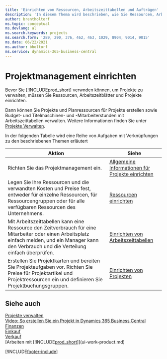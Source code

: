 ```yaml
---
title: 'Einrichten von Ressourcen, Arbeitszeittabellen und Aufträgen'
description: 'In diesem Thema wird beschrieben, wie Sie Ressourcen, Arbeitszeittabellen und Aufträge festlegen, um Projekte und deren Budgets zu verwalten.'
author: brentholtorf
ms.topic: conceptual
ms.devlang: al
ms.search.keywords: projects
ms.search.form: '289, 290, 376, 462, 463, 1029, 8904, 9014, 9015'
ms.date: 06/22/2021
ms.author: bholtorf
ms.service: dynamics-365-business-central
---
```

# <a name="setting-up-project-management"></a>Projektmanagement einrichten

Bevor Sie [!INCLUDE[prod_short](includes/prod_short.md)] verwnden können, um Projekte zu verwalten, müssen Sie Ressourcen, Arbeitszeitblätter und Projekte einrichten.

Dann können Sie Projekte und Planressourcen für Projekte erstellen sowie Budget- und Titelmaschinen- und -Mitarbeiterstunden mit Arbeitszeittabellen verwalten. Weitere Informationen finden Sie unter [Projekte Verwalten](projects-manage-projects.md).  

In der folgenden Tabelle wird eine Reihe von Aufgaben mit Verknüpfungen zu den beschriebenen Themen erläutert

| Aktion | Siehe |
| --- | --- |
| Richten Sie das Projektmanagement ein.|[Allgemeine Informationen für Projekte einrichten](projects-how-setup-jobs.md#to-set-general-information-for-jobs)|
| Legen Sie Ihre Ressourcen und die verwandten Kosten und Preise fest, entweder für einzelne Ressourcen, für Ressourcengruppen oder für alle verfügbaren Ressourcen des Unternehmens. |[Ressourcen einrichten](projects-how-setup-resources.md) |
| Mit Arbeitszeittabellen kann eine Ressource den Zeitverbrauch für eine Mitarbeiter oder einen Arbeitsplatz einfach melden, und ein Manager kann den Verbrauch und die Verteilung einfach überprüfen. |[Einrichten von Arbeitszeittabellen](projects-how-setup-time-sheets.md) |
| Erstellen Sie Projektkarten und bereiten Sie Projektaufgaben vor. Richten Sie Preise für Projektartikel und Projektressourcen ein und definieren Sie Projektbuchungsgruppen. |[Einrichten von Projekten](projects-how-setup-jobs.md) |

## <a name="see-also"></a>Siehe auch

[Projekte verwalten](projects-manage-projects.md)  
[Video: So erstellen Sie ein Projekt in Dynamics 365 Business Central](https://www.youtube.com/watch?v=VqaPWr7BWmw)  
[Finanzen](finance.md)  
[Einkauf](purchasing-manage-purchasing.md)  
[Verkauf](sales-manage-sales.md)  
[Arbeiten mit [!INCLUDE[prod_short](includes/prod_short.md)]](ui-work-product.md)  


[!INCLUDE[footer-include](includes/footer-banner.md)]
